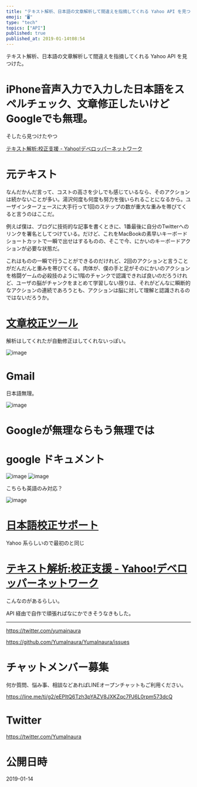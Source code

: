 ```yaml
---
title: "テキスト解析、日本語の文章解析して間違えを指摘してくれる Yahoo API を見つけた。"
emoji: "🖥"
type: "tech"
topics: ["API"]
published: true
published_at: 2019-01-14t08:54
---
```


テキスト解析、日本語の文章解析して間違えを指摘してくれる Yahoo API を見つけた。

# iPhone音声入力で入力した日本語をスペルチェック、文章修正したいけどGoogleでも無理。

そしたら見つけたやつ

[テキスト解析:校正支援 - Yahoo!デベロッパーネットワーク](https://developer.yahoo.co.jp/webapi/jlp/kousei/v1/kousei.html)


# 元テキスト

なんだかんだ言って、コストの高さを少しでも感じているなら、そのアクションは続かないことが多い。湯沢何度も何度も努力を強いられることになるから。ユーザインターフェースに大手行って1回のステップの数が重大な重みを帯びてくると言うのはここだ。

例えば僕は、ブログに技術的な記事を書くときに、1番最後に自分のTwitterへのリンクを署名としてつけている。だけど、これをMacBookの素早いキーボードショートカットで一瞬で出せはするものの、そこで今、にかいのキーボードアクションが必要な状態だ。

これはものの一瞬で行うことができるのだけれど、2回のアクションと言うことがだんだんと重みを帯びてくる。肉体が、僕の手と足がそのにかいのアクションを格闘ゲームの必殺技のように1階のチャンクで認識できれば良いのだろうけれど、ユーザの脳がチャンクをまとめて学習しない限りは、それがどんなに瞬断的なアクションの連続であろうとも、アクションは脳に対して理解と認識されるのではないだろうか。

# [文章校正ツール](https://so-zou.jp/web-app/text/proofreading/)

解析はしてくれたが自動修正はしてくれないっぽい。

![image](https://user-images.githubusercontent.com/13635059/51092259-97e12400-17d8-11e9-9f4b-0e7ad2990d20.png)

# Gmail

日本語無理。

![image](https://user-images.githubusercontent.com/13635059/51092281-d24ac100-17d8-11e9-995c-42580f90eed8.png)

# Googleが無理ならもう無理では

# google ドキュメント

![image](https://user-images.githubusercontent.com/13635059/51092318-29509600-17d9-11e9-94f1-6f5845fe45eb.png)
![image](https://user-images.githubusercontent.com/13635059/51092320-29e92c80-17d9-11e9-8706-e5a2af9d2c64.png)

こちらも英語のみ対応？

![image](https://user-images.githubusercontent.com/13635059/51092330-48e7be80-17d9-11e9-9a72-4bc7c933ebf4.png)


# [日本語校正サポート](https://www.kiji-check.com/)

Yahoo 系らしいので最初のと同じ

# [テキスト解析:校正支援 - Yahoo!デベロッパーネットワーク](https://developer.yahoo.co.jp/webapi/jlp/kousei/v1/kousei.html)
こんなのがあるらしい。

API 経由で自作で頑張ればなにかできそうなきもした。


---

https://twitter.com/yumainaura

https://github.com/YumaInaura/YumaInaura/issues









<!-- Update From Qiita API -->

# チャットメンバー募集


何か質問、悩み事、相談などあればLINEオープンチャットもご利用ください。

https://line.me/ti/g2/eEPltQ6Tzh3pYAZV8JXKZqc7PJ6L0rpm573dcQ





# Twitter


https://twitter.com/YumaInaura


<!-- Update From Qiita API -->



# 公開日時

2019-01-14
